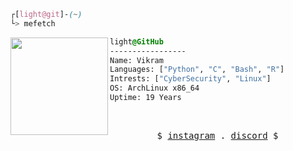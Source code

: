 
```css
┌[light@git]-(~)
└> mefetch
```
 

<div style="display:block;text-align:left"><img align="left" src="https://external-content.duckduckgo.com/iu/?u=https%3A%2F%2Fwiki.installgentoo.com%2Fimages%2Ff%2Ff9%2FArch-linux-logo.png&f=1&nofb=1" border="0" style="width:156px;">
  
  ```css
  light@GitHub
  -----------------
  Name: Vikram
  Languages: ["Python", "C", "Bash", "R"]
  Intrests: ["CyberSecurity", "Linux"]
  OS: ArchLinux x86_64  
  Uptime: 19 Years
  ```
</div>




<br />
<p align="center">
  <samp>
    $ <a href="https://instagram.com/hey.vikram">instagram</a> .
    <a href="https://discord.gg/SdXQwwKG">discord</a>  $
  </samp>
</p>

